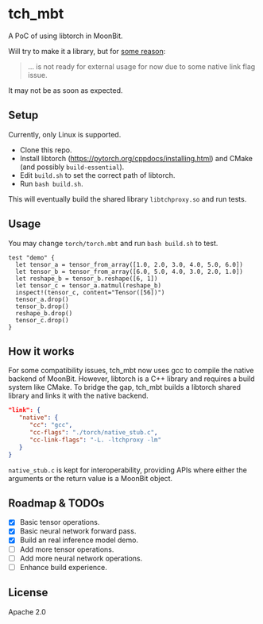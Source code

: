 # tch_mbt

A PoC of using libtorch in MoonBit.

Will try to make it a library, but for [some reason](https://github.com/moonbitlang/x/issues/70#issuecomment-2469536770):

> ... is not ready for external usage for now due to some native link flag issue.

It may not be as soon as expected.

## Setup

Currently, only Linux is supported.

- Clone this repo.
- Install libtorch (<https://pytorch.org/cppdocs/installing.html>) and CMake (and possibly `build-essential`).
- Edit `build.sh` to set the correct path of libtorch.
- Run `bash build.sh`.

This will eventually build the shared library `libtchproxy.so` and run tests.

## Usage

You may change `torch/torch.mbt` and run `bash build.sh` to test.

```moonbit
test "demo" {
  let tensor_a = tensor_from_array([1.0, 2.0, 3.0, 4.0, 5.0, 6.0])
  let tensor_b = tensor_from_array([6.0, 5.0, 4.0, 3.0, 2.0, 1.0])
  let reshape_b = tensor_b.reshape([6, 1])
  let tensor_c = tensor_a.matmul(reshape_b)
  inspect!(tensor_c, content="Tensor([56])")
  tensor_a.drop()
  tensor_b.drop()
  reshape_b.drop()
  tensor_c.drop()
}
```

## How it works

For some compatibility issues, tch_mbt now uses gcc to compile the native backend of MoonBit. However, libtorch is a C++ library and requires a build system like CMake. To bridge the gap, tch_mbt builds a libtorch shared library and links it with the native backend.

```json
"link": {
   "native": {
      "cc": "gcc",
      "cc-flags": "./torch/native_stub.c",
      "cc-link-flags": "-L. -ltchproxy -lm"
   }
}
```

`native_stub.c` is kept for interoperability, providing APIs where either the arguments or the return value is a MoonBit object.

## Roadmap & TODOs

- [x] Basic tensor operations.
- [x] Basic neural network forward pass.
- [x] Build an real inference model demo.
- [ ] Add more tensor operations.
- [ ] Add more neural network operations.
- [ ] Enhance build experience.

## License

Apache 2.0